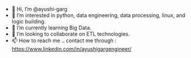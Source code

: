 - 👋 Hi, I’m @ayushi-garg
- 👀 I’m interested in python, data engineering, data processing, linux, and logic building.
- 🌱 I’m currently learning Big Data.
- 💞️ I’m looking to collaborate on ETL technologies.
- 📫 How to reach me .. contact me through : https://www.linkedin.com/in/ayushigargengineer/

<!---
ayushi-garg/ayushi-garg is a ✨ special ✨ repository because its `README.md` (this file) appears on your GitHub profile.
You can click the Preview link to take a look at your changes.
--->

